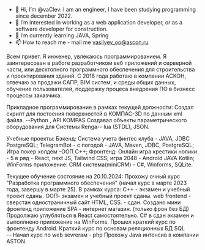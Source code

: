 - 👋 Hi, I’m @vaClev.  I am an engineer, I have been studying programming since december 2022.
- 👀 I’m interested in working as a web application developer, or as a software developer for construction.
- 🌱 I’m currently learning JAVA, Spring
- 📫 How to reach me - mail me vasilyev_oo@ascon.ru

Всем привет. Я инженер, увлекаюсь программированием. 
Я заинтересован в работе разработчиком веб приложений и серверной части, или десктопного программного обеспечения для строительства и проектирования зданий.
С 2018 года работаю в компании АСКОН, отвечаю за продажи САПР, BIM систем, и среды общих данных, обучение пользователей, поддержку процеса внедрения ПО в бизнесс процессы заказчика. 

Прикладное программирование в рамках текущей должности:
Cоздал скрипт для постоения поверхностей в КОМПАС-3D по данным xml файла.   --Python , API KOMPAS
Создавал объекты параметрического оборудования для Системы Renga--  lua (STDL), JSON.

Учебные проекты:
Бэкенд: 
        Система учета финтес клуба  - JAVA, JDBC PostgreSQL; 
        TelegramBot - с погодой - JAVA, Maven, JDBC, PostgreSQL; 
        Игра покер холдем -ООП С++;
Фронтенд:
        Онлайн игра крестики нолики - 5 в ряд - React, next JS, Tailwind CSS;
        игра 2048 - Android JAVA Kotlin;
        WinForms приложение: CRM система(miniCRM) - C#, Winforms, SQLite. 


Текущее обучение  состояние на 20.10.2024: 
Прохожу очный курс "Разработка программного обеспечения" (начал курс в марте 2023 года, завершу в марте 25). 
В рамках курса: 
    С++ - экзамен и учебный проект сданы.
    ООП- экзамен и учебный проект сданы.
    web frontend - сверстан одностраничный сайт HTML, CSS. - сдан.  Создано мини фронтенд приложение SPA - интернет магазин. (только фрон без БД)
            Продолжаю углубляться в React самостоятельно. 
    С# в сдан экзамен и выполлнено приложение на WinForms.
    Прошел краткий курс по фронтенду Android.
    Краткий курс по основам реляционных БД SQL    
    --
    Начал курс по web sevrerам - php
Прохожу Java интенсив в компании ASTON.






